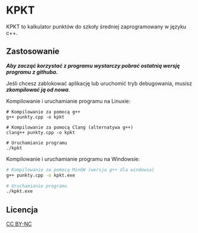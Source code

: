 # KPKT

KPKT to kalkulator punktów do szkoły średniej zaprogramowany w języku c++.

## Zastosowanie

***Aby zacząć korzystać z programu wystarczy pobrać *ostatnią wersję programu* z githuba.***

Jeśli chcesz zablokować aplikację lub uruchomić tryb debugowania, musisz ***zkompilować ją od nowa***.

Kompilowanie i uruchamianie programu na Linuxie:

```shell
# Kompilowanie za pomocą g++
g++ punkty.cpp -o kpkt

# Kompilowanie za pomocą Clang (alternatywa g++)
clang++ punkty.cpp -o kpkt

# Uruchamianie programu
./kpkt
```
Kompilowanie i uruchamianie programu na Windowsie:

```bash
# Kompilowanie za pomocą MinGW (wersja g++ dla windowsa)
g++ punkty.cpp -o kpkt.exe

# Uruchamianie programu
./kpkt.exe
```

## Licencja

[CC BY-NC](https://creativecommons.org/licenses/by-nc/4.0/deed.pl)

